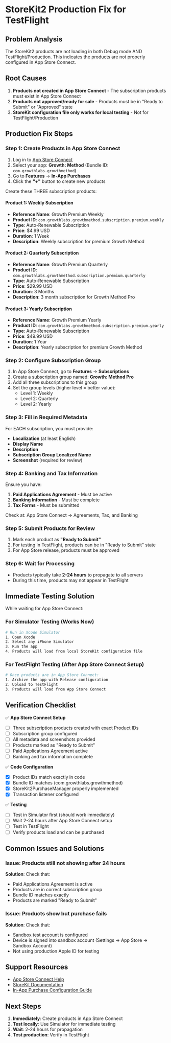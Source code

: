 # StoreKit2 Production Fix for TestFlight

## Problem Analysis
The StoreKit2 products are not loading in both Debug mode AND TestFlight/Production. This indicates the products are not properly configured in App Store Connect.

## Root Causes
1. **Products not created in App Store Connect** - The subscription products must exist in App Store Connect
2. **Products not approved/ready for sale** - Products must be in "Ready to Submit" or "Approved" state
3. **StoreKit configuration file only works for local testing** - Not for TestFlight/Production

## Production Fix Steps

### Step 1: Create Products in App Store Connect

1. Log in to [App Store Connect](https://appstoreconnect.apple.com)
2. Select your app: **Growth: Method** (Bundle ID: `com.growthlabs.growthmethod`)
3. Go to **Features** → **In-App Purchases**
4. Click the **"+"** button to create new products

Create these THREE subscription products:

#### Product 1: Weekly Subscription
- **Reference Name**: Growth Premium Weekly
- **Product ID**: `com.growthlabs.growthmethod.subscription.premium.weekly`
- **Type**: Auto-Renewable Subscription
- **Price**: $4.99 USD
- **Duration**: 1 Week
- **Description**: Weekly subscription for premium Growth Method

#### Product 2: Quarterly Subscription
- **Reference Name**: Growth Premium Quarterly
- **Product ID**: `com.growthlabs.growthmethod.subscription.premium.quarterly`
- **Type**: Auto-Renewable Subscription
- **Price**: $29.99 USD
- **Duration**: 3 Months
- **Description**: 3 month subscription for Growth Method Pro

#### Product 3: Yearly Subscription
- **Reference Name**: Growth Premium Yearly
- **Product ID**: `com.growthlabs.growthmethod.subscription.premium.yearly`
- **Type**: Auto-Renewable Subscription
- **Price**: $49.99 USD
- **Duration**: 1 Year
- **Description**: Yearly subscription for premium Growth Method

### Step 2: Configure Subscription Group

1. In App Store Connect, go to **Features** → **Subscriptions**
2. Create a subscription group named: **Growth: Method Pro**
3. Add all three subscriptions to this group
4. Set the group levels (higher level = better value):
   - Level 1: Weekly
   - Level 2: Quarterly
   - Level 2: Yearly

### Step 3: Fill in Required Metadata

For EACH subscription, you must provide:
- **Localization** (at least English)
- **Display Name** 
- **Description**
- **Subscription Group Localized Name**
- **Screenshot** (required for review)

### Step 4: Banking and Tax Information

Ensure you have:
1. **Paid Applications Agreement** - Must be active
2. **Banking Information** - Must be complete
3. **Tax Forms** - Must be submitted

Check at: App Store Connect → Agreements, Tax, and Banking

### Step 5: Submit Products for Review

1. Mark each product as **"Ready to Submit"**
2. For testing in TestFlight, products can be in "Ready to Submit" state
3. For App Store release, products must be approved

### Step 6: Wait for Processing

- Products typically take **2-24 hours** to propagate to all servers
- During this time, products may not appear in TestFlight

## Immediate Testing Solution

While waiting for App Store Connect:

### For Simulator Testing (Works Now)
```bash
# Run in Xcode Simulator
1. Open Xcode
2. Select any iPhone Simulator
3. Run the app
4. Products will load from local StoreKit configuration file
```

### For TestFlight Testing (After App Store Connect Setup)
```bash
# Once products are in App Store Connect:
1. Archive the app with Release configuration
2. Upload to TestFlight
3. Products will load from App Store Connect
```

## Verification Checklist

✅ **App Store Connect Setup**
- [ ] Three subscription products created with exact Product IDs
- [ ] Subscription group configured
- [ ] All metadata and screenshots provided
- [ ] Products marked as "Ready to Submit"
- [ ] Paid Applications Agreement active
- [ ] Banking and tax information complete

✅ **Code Configuration**
- [x] Product IDs match exactly in code
- [x] Bundle ID matches (com.growthlabs.growthmethod)
- [x] StoreKit2PurchaseManager properly implemented
- [x] Transaction listener configured

✅ **Testing**
- [ ] Test in Simulator first (should work immediately)
- [ ] Wait 2-24 hours after App Store Connect setup
- [ ] Test in TestFlight
- [ ] Verify products load and can be purchased

## Common Issues and Solutions

### Issue: Products still not showing after 24 hours
**Solution**: Check that:
- Paid Applications Agreement is active
- Products are in correct subscription group
- Bundle ID matches exactly
- Products are marked "Ready to Submit"

### Issue: Products show but purchase fails
**Solution**: Check that:
- Sandbox test account is configured
- Device is signed into sandbox account (Settings → App Store → Sandbox Account)
- Not using production Apple ID for testing

## Support Resources

- [App Store Connect Help](https://help.apple.com/app-store-connect/)
- [StoreKit Documentation](https://developer.apple.com/documentation/storekit)
- [In-App Purchase Configuration Guide](https://developer.apple.com/documentation/storekit/in-app_purchase/configuring_in-app_purchase_products)

## Next Steps

1. **Immediately**: Create products in App Store Connect
2. **Test locally**: Use Simulator for immediate testing
3. **Wait**: 2-24 hours for propagation
4. **Test production**: Verify in TestFlight